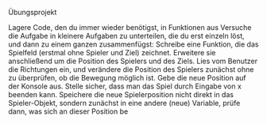 Übungsprojekt

Lagere Code, den du immer wieder benötigst, in Funktionen aus
Versuche die Aufgabe in kleinere Aufgaben zu unterteilen, die du erst einzeln
löst, und dann zu einem ganzen zusammenfügst:
Schreibe eine Funktion, die das Spielfeld (erstmal ohne Spieler und Ziel)
zeichnet. Erweitere sie anschließend um die Position des Spielers und des
Ziels.
Lies vom Benutzer die Richtungen ein, und verändere die Position des Spielers
zunächst ohne zu überprüfen, ob die Bewegung möglich ist. Gebe die neue
Position auf der Konsole aus. Stelle sicher, dass man das Spiel durch Eingabe
von x beenden kann.
Speichere die neue Spielerposition nicht direkt in das Spieler-Objekt, sondern
zunächst in eine andere (neue) Variable, prüfe dann, was sich an dieser
Position be